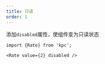 ```yaml
---
title: 只读
order: 1
---
```


添加`disabled`属性，使组件变为只读状态

```vdt
import {Rate} from 'kpc';

<Rate value={2} disabled />
```
